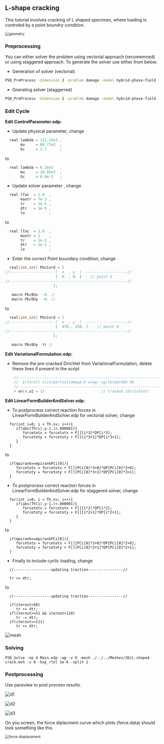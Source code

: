 ## L-shape cracking ##

This tutorial involves cracking of L shaped specimen, where loading is controled by a point boundry condition.



<img src="/volatile/home/badri/Work/PSD_Sources/demos/fracture-mechanics/geometry.png" alt="geometry" style="zoom:80%;" />

### Preprocessing ###

You can either solver the problem using vectorial approach (recomemned) or using staggered approach. To generate the solver use either from below.

- Generation of solver (vectorial)

```bash
PSD_PreProcess -dimension 2 -problem damage -model hybrid-phase-field -dirichletconditions 1 -dirichletpointconditions 1 -debug -postprocess ud -energydecomp -constrainHPF -vectorial -getreactionforce  -plotreactionforce -reactionforce variational-based
```

- Gnerating solver (staggerred)

```bash
PSD_PreProcess -dimension 2 -problem damage -model hybrid-phase-field -dirichletconditions 1 -dirichletpointconditions 1 -debug -postprocess ud -energydecomp -constrainHPF -getreactionforce  -plotreactionforce -reactionforce variational-based
```





### Edit Cycle ###

**Edit ControlParameter.edp:**

- Update physical parameter, change
```c++
  real lambda = 121.15e3 ,                                                    
       mu     = 80.77e3  ,                                                    
       Gc     = 2.7      ; 
```

to

```c++
  real lambda = 6.16e3   ,                                                    
       mu     = 10.95e3  ,                                                    
       Gc     = 8.9e-2   ; 
```
- Update solver parameter , change
```c++
  real lfac  = 2.0  ,                                                         
       maxtr = 7e-3 ,                                                         
       tr    = 1e-5 ,                                                         
       dtr   = 1e-5 ,                                                         
       lo           ; 
```
to
```c++
  real lfac  = 2.0  ,                                                         
       maxtr = 1    ,                                                         
       tr    = 1e-2 ,                                                         
       dtr   = 1e-2 ,                                                         
       lo           ; 
```
- Enter the correct Point boundary condition, change
```c++
  real[int,int] PbcCord = [                                                   
//-------------------- [  x  , y  ] --------------------//                   
                       [  0. , 0. ]    // point 0                       
//------------------------------------------------------//                    
                      ];                                                      
                                                                              
   macro Pbc0Ux  -0. //                                                 
   macro Pbc0Uy  -0. //
```
to 
```c++
  real[int,int] PbcCord = [                                                   
//-------------------- [  x  , y  ] --------------------//                   
                       [  470., 250. ]    // point 0                       
//------------------------------------------------------//                    
                      ];                                                      
                                                                              
   macro Pbc0Uy  tr //
```

**Edit VariationalFormulation.edp:**

- Remove the pre-cracked Dirichlet from VariationalFormulation, delete these lines if present in the script
```c++
    //--------------------------------------------------------------------------                
    //  $\forall x\in\partial\Omega_D u=ug: ug\to\mathbb R$                               
    //--------------------------------------------------------------------------                
    + on(4,u2 = 1)                          // Cracked (Dirichlet) 
```


**Edit LinearFormBuilderAndSolver.edp:**

- To postprocess correct reaction forces in LinearFormBuilderAndSolver.edp for vectorial solver, change
```
  for(int i=0; i < Th.nv; i++){                                                 
     if(abs(Th(i).y-1.)<.000001){                                               
        forcetotx = forcetotx + F[][i*3]*DP[i*3];           
        forcetoty = forcetoty + F[][i*3+1]*DP[i*3+1];       
     }                                                                          
  } 
```
to
```
  if(mpirank==mpirankPCi[0]){
     forcetotx = forcetotx + F[][PCi[0]*3+0]*DP[PCi[0]*3+0];           
     forcetoty = forcetoty + F[][PCi[0]*3+1]*DP[PCi[0]*3+1]; 
  } 
```

- To postprocess correct reaction forces in LinearFormBuilderAndSolver.edp for staggered solver, change

```
  for(int i=0; i < Th.nv; i++){                                                 
     if(abs(Th(i).y-1.)<.000001){                                               
        forcetotx = forcetotx + F[][i*2]*DP[i*2];           
        forcetoty = forcetoty + F[][i*2+1]*DP[i*2+1];       
     }                                                                          
  }
```

to

```
  if(mpirank==mpirankPCi[0]){
     forcetotx = forcetotx + F[][PCi[0]*2+0]*DP[PCi[0]*2+0];           
     forcetoty = forcetoty + F[][PCi[0]*2+1]*DP[PCi[0]*2+1]; 
  } 
```

- Finally to include cyclic loading, change
```
  //-----------------updating traction----------------//                        
                                                                                
  tr += dtr; 
```
to
```
  //-----------------updating traction----------------//                        
  
  if(iterout<50)                                                                         
     tr += dtr;
  if(iterout>=51 && iterout<110) 
     tr -= dtr; 
  if(iterout>=111)                    
     tr += dtr; 
```

![mesh](/volatile/home/badri/Work/PSD_Sources/demos/fracture-mechanics/mesh.png)



### Solving ###

```
PSD_Solve -np 4 Main.edp -wg -v 0 -mesh ./../../Meshes/2D/L-shaped-crack.msh -v 0 -ksp_rtol 1e-6 -split 1
```

### Postprocessing

Use paraview to post process results. 



![d1](/volatile/home/badri/Work/PSD_Sources/demos/fracture-mechanics/d1.png)





![d2](/volatile/home/badri/Work/PSD_Sources/demos/fracture-mechanics/d2.png)





![d3](/volatile/home/badri/Work/PSD_Sources/demos/fracture-mechanics/d3.png)

On you screen, the force diplacment curve which plots (force.data) should look something like this

<img src="/volatile/home/badri/Work/PSD_Sources/demos/fracture-mechanics/force-displacement.png" alt="force-displacement" style="zoom: 80%;" />